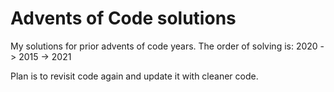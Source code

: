 # Advents of Code solutions

My solutions for prior advents of code years.
The order of solving is:
2020 -> 2015 -> 2021

Plan is to revisit code again and update it with cleaner code.
